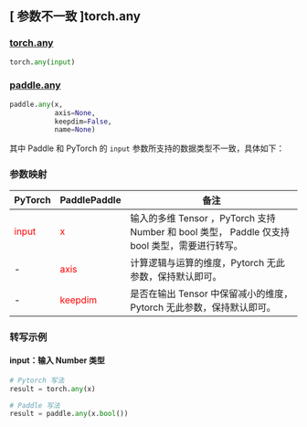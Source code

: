 ## [ 参数不一致 ]torch.any

### [torch.any](https://pytorch.org/docs/stable/generated/torch.any.html?highlight=any#torch.any)

```python
torch.any(input)
```

### [paddle.any](https://www.paddlepaddle.org.cn/documentation/docs/zh/api/paddle/any_cn.html#any)

```python
paddle.any(x,
           axis=None,
           keepdim=False,
           name=None)
```

其中 Paddle 和 PyTorch 的 `input` 参数所支持的数据类型不一致，具体如下：

### 参数映射
| PyTorch       | PaddlePaddle | 备注                                                   |
| ------------- | ------------ | ------------------------------------------------------ |
| <font color='red'> input </font>        | <font color='red'> x </font>           | 输入的多维 Tensor ，PyTorch 支持 Number 和 bool 类型， Paddle 仅支持 bool 类型，需要进行转写。                   |
| -    | <font color='red'> axis </font>     | 计算逻辑与运算的维度，Pytorch 无此参数，保持默认即可。        |
| -    | <font color='red'> keepdim </font>| 是否在输出 Tensor 中保留减小的维度，Pytorch 无此参数，保持默认即可。  |

### 转写示例
#### input：输入 Number 类型
```python
# Pytorch 写法
result = torch.any(x)

# Paddle 写法
result = paddle.any(x.bool())
```
